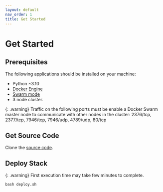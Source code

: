 ```yaml
---
layout: default
nav_order: 1
title: Get Started
---
```


# Get Started

## Prerequisites

The following applications should be installed on your machine:
- Python ~3.10
- [Docker Engine](https://docs.docker.com/engine/install/)
- [Swarm mode](https://docs.docker.com/engine/swarm/swarm-tutorial/)
- 3 node cluster.

{: .warning}
Traffic on the following ports must be enable a Docker Swarm master node to
communicate with other nodes in the cluster:
2376/tcp, 2377/tcp, 7946/tcp, 7946/udp, 4789/udp, 80/tcp

## Get Source Code

Clone the [source code](https://github.com/panc86/drop.git).

## Deploy Stack

{: .warning}
First execution time may take few minutes to complete.

```shell
bash deploy.sh
```
